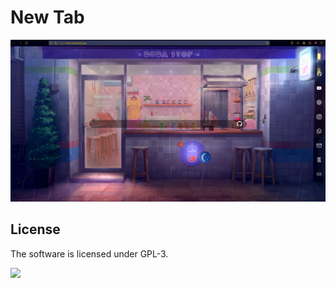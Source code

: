 # New Tab

<p align="center">
  <img src="img/site.png"/>
</p>

## License

 The software is licensed under GPL-3.

<p >
  <img src="https://i.imgur.com/9kXfG6P.png" />
</p>